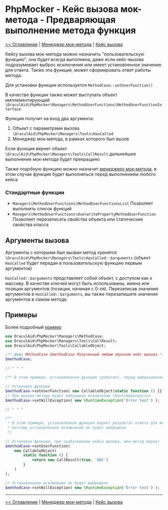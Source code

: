 # PhpMocker - Кейс вызова мок-метода - Предваряющая выполнение метода функция
[<< Оглавление](../README.md) | [Менеджер мок-метода](../manager-method/README.md) | [Кейс вызова](README.md)

Кейсу вызова мок-метода можно назначить "пользовательскую функцию", она будет всегда выполнена, даже если кейс-вызова подразумевает
выброс исключения или имеет установленное значение для ответа. Также эта функция, может сформировать ответ работы метода.

Для установки функции используется `MethodCase::setUserFunction()`

В качестве функции также может выступать объект имплементирующий `\DraculAid\PhpMocker\Managers\MethodUserFunctions\MethodUserFunctionInterface`

Функция получит на вход два аргумента:
1) Объект с параметрами вызова `\DraculAid\PhpMocker\Managers\Tools\HasCalled`
2) Менеджер мок-метода, в рамках которого был вызов

Если функция вернет объект `\DraculAid\PhpMocker\Managers\Tools\CallResult` дальнейшее выполнение мок-метода будет прекращено

Также подобную функцию можно назначит [менеджеру мок-метода](../manager-method/user-function.md), в этом случае функция будет
выполняться перед выполнением любого кейса

### Стандартные функции

* `Managers\MethodUserFunctions\MethodUserFunctionsList` Позволяет выполнить список функций
* `Managers\MethodUserFunctions\OverwritePropertyMethodUserFunction` Позволяет перезаписать свойства объекта или статические свойства класса

## Аргументы вызова

Аргументы с которыми был вызван метод хранятся `\DraculAid\PhpMocker\Managers\Tools\HasCalled::$arguments` (объект `HasCalled`
будет передан в пользовательскую функцию первым аргументов)

`HasCalled::$arguments` представляет собой объект, с доступом как к массиву. В качестве ключей могут быть использованы,
имена или позиции аргументов (позиции, начиная с 0-ля). Перезаписав значения аргументов в `HasCalled::$arguments`, вы также
перезапишите значения аргументов в самом методе.

## Примеры

Более подробный [пример](../../examples-ru/new-function-code.php)
```php
use DraculAid\PhpMocker\Managers\MethodCase;
use DraculAid\PhpMocker\Managers\Tools\CallResult;
use DraculAid\PhpMocker\Tools\CallableObject;

/** @var MethodCase $methodCase Полученный любым образом кейс вызова */
$methodCase;

// * * *

/** В этом примере, установленная функция сработает, перед выбрасыванием исключения */

// Установка функции
$methodCase->setUserFunction( new CallableObject(static function () {}));
// При вызове метода будет выброшено исключение \RuntimeException
$methodCase->setWillException( new \RuntimeException('Error text') );

// * * *

/**
 * В этом примере, установленная функция вернет результат ответа для мок-метода,
 * поэтому установленное исключение не будет выброшено 
 */

// Установка функции, при срабатывании кейса вызова, мок-метод вернет 'ABC'
$methodCase->setUserFunction(
    new CallableObject(
        static function () {
            return new CallResult(true, 'ABC')
        }
    )
);

// Установленное исключение не будет выброшено
$methodCase->setWillException( new \RuntimeException('Error text') );
```

---

[<< Оглавление](../README.md) | [Менеджер мок-метода](../manager-method/README.md) | [Кейс вызова](README.md)
